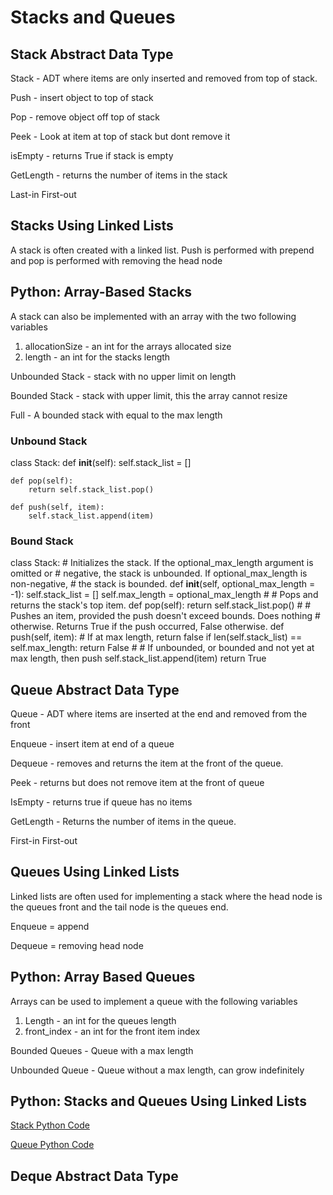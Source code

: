 # Stacks and Queues

## Stack Abstract Data Type

Stack - ADT where items are only inserted and removed from top of stack.

Push - insert object to top of stack

Pop - remove object off top of stack

Peek - Look at item at top of stack but dont remove it

isEmpty - returns True if stack is empty

GetLength - returns the number of items in the stack

Last-in First-out

## Stacks Using Linked Lists

A stack is often created with a linked list. Push is performed with prepend and pop is performed with removing the head node

## Python: Array-Based Stacks

A stack can also be implemented with an array with the two following variables 
1. allocationSize - an int for the arrays allocated size
2. length - an int for the stacks length

Unbounded Stack - stack with no upper limit on length

Bounded Stack - stack with upper limit, this the array cannot resize

Full - A bounded stack with equal to the max length

### Unbound Stack

class Stack:
    def __init__(self):
        self.stack_list = []
    
    def pop(self):
        return self.stack_list.pop()
    
    def push(self, item):
        self.stack_list.append(item)

### Bound Stack

class Stack:
    # Initializes the stack. If the optional_max_length argument is omitted or 
    # negative, the stack is unbounded. If optional_max_length is non-negative, 
    # the stack is bounded.
    def __init__(self, optional_max_length = -1):
        self.stack_list = []
        self.max_length = optional_max_length
    #
    # Pops and returns the stack's top item.
    def pop(self):
        return self.stack_list.pop()
    #
    # Pushes an item, provided the push doesn't exceed bounds. Does nothing 
    # otherwise. Returns True if the push occurred, False otherwise.
    def push(self, item):
        # If at max length, return false
        if len(self.stack_list) == self.max_length:
            return False
        #
        # If unbounded, or bounded and not yet at max length, then push
        self.stack_list.append(item)
        return True



## Queue Abstract Data Type

Queue - ADT where items are inserted at the end and removed from the front

Enqueue - insert item at end of a queue

Dequeue - removes and returns the item at the front of the queue.

Peek - returns but does not remove item at the front of queue

IsEmpty - returns true if queue has no items

GetLength - Returns the number of items in the queue.

First-in First-out

## Queues Using Linked Lists

Linked lists are often used for implementing a stack where the head node is the queues front and the tail node is the queues end. 

Enqueue = append

Dequeue = removing head node

## Python: Array Based Queues

Arrays can be used to implement a queue with the following variables
1. Length - an int for the queues length
2. front_index - an int for the front item index

Bounded Queues - Queue with a max length

Unbounded Queue - Queue without a max length, can grow indefinitely

## Python: Stacks and Queues Using Linked Lists

[Stack Python Code](../Stacks.py)

[Queue Python Code](../Queues.py)

## Deque Abstract Data Type